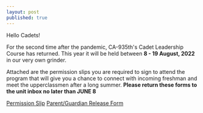 ```yaml
---
layout: post
published: true
---
```

Hello Cadets!

For the second time after the pandemic, CA-935th's Cadet Leadership Course has returned. This year it will be held between **8 - 19 August, 2022** in our very own grinder. 

Attached are the permission slips you are required to sign to attend the program that will give you a chance to connect with incoming freshman and meet the upperclassmen after a long summer. 
**Please return these forms to the unit inbox no later than JUNE 8**

[Permission Slip](https://mail.google.com/mail/u/0/?ui=2&view=btop&ver=ops2cvpehp6#attid%253Datt_181205a01eb1c3c9_0.1_6e6672d8_4fd8c6ab_a1fb0799_5f8d0336_685e2af1%25252F2022%252520SLS%252520parent%252520permission%252520slip.doc)
[Parent/Guardian Release Form](https://mail-attachment.googleusercontent.com/attachment/u/0/?ui=2&ik=5d2ea1b42b&attid=0.3&permmsgid=msg-f:1734354696360922270&th=1811aa68471f8c9e&view=att&disp=inline&saddbat=ANGjdJ-tM5G4JvHKh32PviRjIXckaqgtsvOk8CZRN4z_ckVTTClT1nTobgDypKhLwuq0BHSVeUk5tHZnxcn8ArHJlXC2zrau1Rxrfujei7kw7k4I7iDDL-5lcrMYEGeUUS0pXcV_cTtPyIp3cbh_u1fH3BSHF75eJbOgy4A1swuVrL3QnE59XXytA4FRwfMyfPOP_4YcdY3y3aN0hyqLGPGrzSaqqqQAKRNSThRHCzEn363Oz3iGd7hMgd1I67Nvm3tEed-6DUE1sNIMcDqN6MtTiBp_qopho8uXKNfW6J8A8NchRWyzOY4elLZ2DzQiIqxLX83tdrEFvboAIVIutpnscqBvMw9ZQM8b2j7GapglO2ceMc7Vku0xT48WHfnw6viajkDOyFBILKqTqsV94zbKAVlcXpy8AXA13CEz-CXMKyZH7k0LjB0EymnaRYkiBXPPqhhpit-rdmp2oiu8lj-XbSYCENBxJi3U6f-yA9J4RFavNelXojAtYPD5Mo9GbibepqDKYIBO6rAPX4I6f3RUcSzUVt5eYghgCycEiAlJtWvsJenT1AR-i-cjEst8rYLR_MZHnhdvXmwyH1k7t2-7gWeEwFCXNgllh1XUpEWoxCkej7fpiR01O0iq5zIKiRFX3a3ZzgSwNpQaP9crzV_KO1Tl5U4GYT-v1KgCsSibjytijv1BGHrIc3-HCrs-qDXGDmtsgupippuSgC-x0s1P2-MrrMnDjtKx7JbJompGmzPUpgJvypZBwEvEh6aZLN2xzgVpzJacAEVu2KLBIsmLrSWKKW77bysZXZjXF34ZR39VMqMqQQFGEvKzbWvpA-VVVkYYY2Ofhh-6BeP8kUuixxEvfzAWg9UvFH-T2Q)
